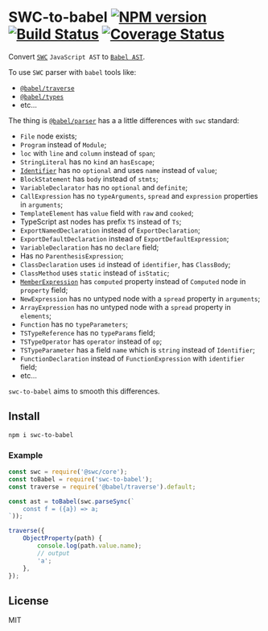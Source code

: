 # SWC-to-babel [![NPM version][NPMIMGURL]][NPMURL] [![Build Status][BuildStatusIMGURL]][BuildStatusURL] [![Coverage Status][CoverageIMGURL]][CoverageURL]

[NPMIMGURL]: https://img.shields.io/npm/v/swc-to-babel.svg?style=flat&longCache=true
[BuildStatusURL]: https://github.com/coderaiser/swc-to-babel/actions?query=workflow%3A%22Node+CI%22 "Build Status"
[BuildStatusIMGURL]: https://github.com/coderaiser/swc-to-babel/workflows/Node%20CI/badge.svg
[NPMURL]: https://npmjs.org/package/swc-to-babel "npm"
[BuildStatusURL]: https://travis-ci.org/coderaiser/swc-to-babel "Build Status"
[CoverageURL]: https://coveralls.io/github/coderaiser/swc-to-babel?branch=master
[CoverageIMGURL]: https://coveralls.io/repos/coderaiser/swc-to-babel/badge.svg?branch=master&service=github

Convert [`SWC`](https://swc.rs/) `JavaScript AST` to [`Babel AST`](https://github.com/babel/babel/blob/main/packages/babel-parser/ast/spec.md).

To use `SWC` parser with `babel` tools like:

- [`@babel/traverse`](https://babeljs.io/docs/en/babel-traverse)
- [`@babel/types`](https://babeljs.io/docs/en/babel-types)
- etc...

The thing is [`@babel/parser`](https://babeljs.io/docs/en/babel-parser) has a a little differences with `swc` standard:

- `File` node exists;
- `Program` instead of `Module`;
- `loc` with `line` and `column` instead of `span`;
- `StringLiteral` has no `kind` an `hasEscape`;
- [`Identifier`](https://github.com/coderaiser/putout/blob/master/docs/the-book-of-ast.md#identifier) has no `optional` and uses `name` instead of `value`;
- `BlockStatement` has `body` instead of `stmts`;
- `VariableDeclarator` has no `optional` and `definite`;
- `CallExpression` has no `typeArguments`, `spread` and `expression` properties in `arguments`;
- `TemplateElement` has `value` field with `raw` and `cooked`;
- TypeScript ast nodes has prefix `TS` instead of `Ts`;
- `ExportNamedDeclaration` instead of `ExportDeclaration`;
- `ExportDefaultDeclaration` instead of `ExportDefaultExpression`;
- `VariableDeclaration` has no `declare` field;
- Has no `ParenthesisExpression`;
- `ClassDeclaration` uses `id` instead of `identifier`, has `ClassBody`;
- `ClassMethod` uses `static` instead of `isStatic`;
- [`MemberExpression`](https://github.com/coderaiser/putout/blob/master/docs/the-book-of-ast.md#memberexpression) has `computed` property instead of `Computed` node in `property` field;
- `NewExpression` has no untyped node with a `spread` property in `arguments`;
- `ArrayExpression` has no untyped node with a `spread` property in `elements`;
- `Function` has no `typeParameters`;
- `TSTypeReference` has no `typeParams` field;
- `TSTypeOperator` has `operator` instead of `op`;
- `TSTypeParameter` has a field `name` which is `string` instead of `Identifier`;
- `FunctionDeclaration` instead of `FunctionExpression` with `identifier` field;
- etc...

`swc-to-babel` aims to smooth this differences.

## Install

```
npm i swc-to-babel
```

### Example

```js
const swc = require('@swc/core');
const toBabel = require('swc-to-babel');
const traverse = require('@babel/traverse').default;

const ast = toBabel(swc.parseSync(`
    const f = ({a}) => a;
`));

traverse({
    ObjectProperty(path) {
        console.log(path.value.name);
        // output
        'a';
    },
});
```

## License

MIT
